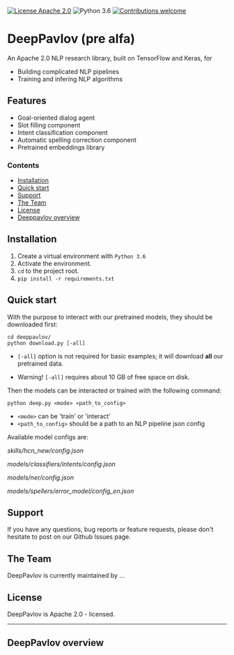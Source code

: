 [![License Apache 2.0](https://img.shields.io/badge/license-Apache%202.0-blue.svg)](/LICENSE.txt)
![Python 3.6](https://img.shields.io/badge/python-3.6-green.svg)
[![Contributions welcome](https://img.shields.io/badge/contributions-welcome-brightgreen.svg)](CONTRIBUTING.md)

# DeepPavlov (pre alfa)
An Apache 2.0 NLP research library, built on TensorFlow and Keras, for 
 * Building complicated NLP pipelines
 * Training and infering NLP algorithms
 
## Features
 * Goal-oriented dialog agent
 * Slot filling component
 * Intent classification component
 * Automatic spelling correction component
 * Pretrained embeddings library

### Contents

 * [Installation](#installation)
 * [Quick start](#quick-start)
 * [Support](#support)
 * [The Team](#the-team)
 * [License](#license)
 * [Deeppavlov overview](#deeppavlov-overview)

## Installation
1. Create a virtual environment with `Python 3.6`
2. Activate the environment.
3. `cd` to the project root.
4. `pip install -r requirements.txt`

## Quick start
With the purpose to interact with our pretrained models, they should be downloaded first:

```
cd deeppavlov/
python download.py [-all]
```
* `[-all]` option is not required for basic examples; it will download **all** our pretrained data.

* Warning! `[-all]` requires about 10 GB of free space on disk.

Then the models can be interacted or trained with the following command:

```
python deep.py <mode> <path_to_config>
```
* `<mode>` can be 'train' or 'interact'
* `<path_to_config>` should be a path to an NLP pipeline json config

Available model configs are:

*skills/hcn_new/config.json*

*models/classifiers/intents/config.json*

*models/ner/config.json*

*models/spellers/error_model/config_en.json*

## Support

If you have any questions, bug reports or feature requests, please don't hesitate to post on our Github Issues page.

## The Team

DeepPavlov is currently maintained by ...

## License

DeepPavlov is Apache 2.0 - licensed.

---

## DeepPavlov overview
